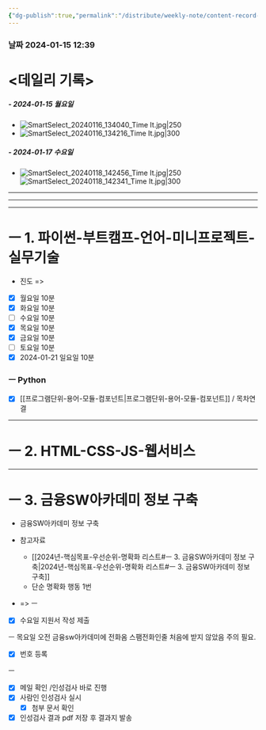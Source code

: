 ```yaml
---
{"dg-publish":true,"permalink":"/distribute/weekly-note/content-record-folder/2024-01-14-w3/","tags":["데일리-주간-기록"],"noteIcon":""}
---
```


### 날짜 2024-01-15 12:39

# <데일리 기록> 

##### - 2024-01-15 월요일
- ![SmartSelect_20240116_134040_Time It.jpg|250](/img/user/%EC%B2%A8%EB%B6%80%ED%8C%8C%EC%9D%BC/SmartSelect_20240116_134040_Time%20It.jpg)
- ![SmartSelect_20240116_134216_Time It.jpg|300](/img/user/%EC%B2%A8%EB%B6%80%ED%8C%8C%EC%9D%BC/SmartSelect_20240116_134216_Time%20It.jpg)

##### - 2024-01-17 수요일
- 
	![SmartSelect_20240118_142456_Time It.jpg|250](/img/user/%EC%B2%A8%EB%B6%80%ED%8C%8C%EC%9D%BC/SmartSelect_20240118_142456_Time%20It.jpg)
	![SmartSelect_20240118_142341_Time It.jpg|300](/img/user/%EC%B2%A8%EB%B6%80%ED%8C%8C%EC%9D%BC/SmartSelect_20240118_142341_Time%20It.jpg)

----
-----
---
# ㅡ 1. 파이썬-부트캠프-언어-미니프로젝트-실무기술

- 진도 =>
- [x] 월요일 10분
- [x] 화요일 10분
- [ ] 수요일 10분
- [x] 목요일 10분
- [x] 금요일 10분
- [ ] 토요일 10분
- [x] 2024-01-21 일요일 10분

### ㅡ Python
- [x] [[프로그램단위-용어-모듈-컴포넌트\|프로그램단위-용어-모듈-컴포넌트]] / 목차연결

------


# ㅡ 2. HTML-CSS-JS-웹서비스

-----------
# ㅡ 3. 금융SW아카데미 정보 구축
- 금융SW아카데미 정보 구축
- 참고자료
	- [[2024년-핵심목표-우선순위-명확화 리스트#ㅡ 3. 금융SW아카데미 정보 구축\|2024년-핵심목표-우선순위-명확화 리스트#ㅡ 3. 금융SW아카데미 정보 구축]]
	- 단순 명확화 행동 1번



-  =>
ㅡ
- [x] 수요일 지원서 작성 제출
	
ㅡ
목요일 오전 금융sw아카데미에 전화옴
스팸전화인줄 처음에 받지 않았음
주의 필요.
- [x] 번호 등록
	
ㅡ
- [x] 메일 확인 /인성검사 바로 진행
- [x] 사람인 인성검사 실시
	- [x] 첨부 문서 확인
- [x] 인성검사 결과 pdf 저장 후 결과지 발송